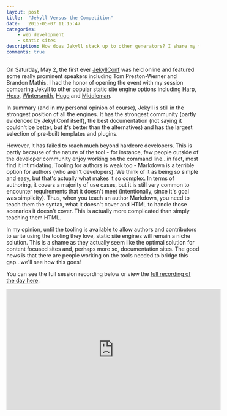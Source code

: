 ```yaml
---
layout: post
title:  "Jekyll Versus the Competition"
date:   2015-05-07 11:15:47
categories:
    - web development
    - static sites
description: How does Jekyll stack up to other generators? I share my thoughts.
comments: true
---
```


On Saturday, May 2, the first ever [JekyllConf](http://jekyllconf.com) was held online and featured some really prominent speakers including Tom Preston-Werner and Brandon Mathis. I had the honor of opening the event with my session comparing Jekyll to other popular static site engine options including [Harp](http://harpjs.com), [Hexo](http://hexo.io/), [Wintersmith](http://wintersmith.io/), [Hugo](http://gohugo.io/) and [Middleman](https://middlemanapp.com/).

In summary (and in my personal opinion of course), Jekyll is still in the strongest position of all the engines. It has the strongest community (partly evidenced by JekyllConf itself), the best documentation (not saying it couldn't be better, but it's better than the alternatives) and has the largest selection of pre-built templates and plugins.

However, it has failed to reach much beyond hardcore developers. This is partly because of the nature of the tool - for instance, few people outside of the developer community enjoy working on the command line...in fact, most find it intimidating. Tooling for authors is weak too - Markdown is a terrible option for authors (who aren't developers). We think of it as being so simple and easy, but that's actually what makes it so complex. In terms of authoring, it covers a majority of use cases, but it is still very common to encounter requirements that it doesn't meet (intentionally, since it's goal was simplicity). Thus, when you teach an author Markdown, you need to teach them the syntax, what it doesn't cover and  HTML to handle those scenarios it doesn't cover. This is actually more complicated than simply teaching them HTML.

In my opinion, until the tooling is available to allow authors and contributors to write using the tooling they love, static site engines will remain a niche solution. This is a shame as they actually seem like the optimal solution for content focused sites and, perhaps more so, documentation sites. The good news is that there are people working on the tools needed to bridge this gap...we'll see how this goes!

You can see the full session recording below or view the [full recording of the day here](https://www.youtube.com/watch?v=X5sJIL-nOhg&feature=youtu.be&t=9m32s).

<iframe width="560" height="315" src="https://www.youtube.com/embed/vT7DhK5zbv0?list=PLrxYIq_0LFJcXlsRZD-JCdITfZexwvqsQ" frameborder="0" allowfullscreen></iframe>